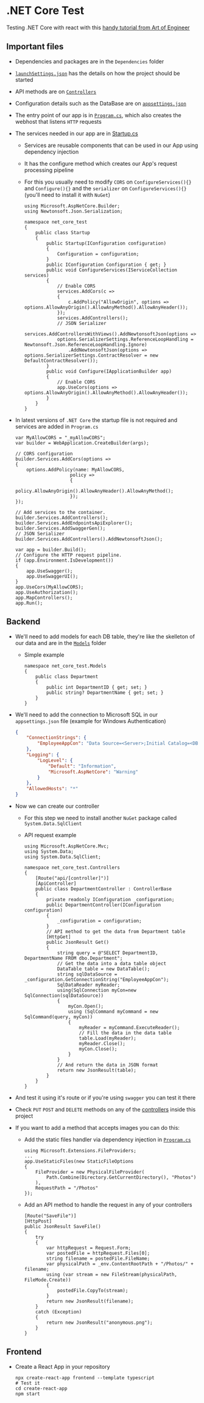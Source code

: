 # .NET Core Test

Testing .NET Core with react with this [handy tutorial from Art of Engineer](https://youtu.be/ON-Z1iD6Y-c)

## Important files

-   Dependencies and packages are in the `Dependencies` folder
-   [`launchSettings.json`](./Properties/launchSettings.json) has the details on how the project should be started
-   API methods are on [`Controllers`](./Controllers/)
-   Configuration details such as the DataBase are on [`appsettings.json`](./appsettings.json)
-   The entry point of our app is in [`Program.cs`](./Program.cs), which also creates the webhost that listens `HTTP` requests
-   The services needed in our app are in [Startup.cs](./Startup.cs)

    -   Services are reusable components that can be used in our App using dependency injection
    -   It has the configure method which creates our App's request processing pipeline
    -   For this you usually need to modify `CORS` on `ConfigureServices(){}` and `Configure(){}` and the `serializer` on `ConfigureServices(){}` (you'll need to install it with `NuGet`)

        ```CSHARP
        using Microsoft.AspNetCore.Builder;
        using Newtonsoft.Json.Serialization;

        namespace net_core_test
        {
            public class Startup
            {
                public Startup(IConfiguration configuration)
                {
                    Configuration = configuration;
                }
                public IConfiguration Configuration { get; }
                public void ConfigureServices(IServiceCollection services)
                {
                    // Enable CORS
                    services.AddCors(c =>
                    {
                        c.AddPolicy("AllowOrigin", options => options.AllowAnyOrigin().AllowAnyMethod().AllowAnyHeader());
                    });
                    services.AddControllers();
                    // JSON Serializer
                    services.AddControllersWithViews().AddNewtonsoftJson(options =>
                    options.SerializerSettings.ReferenceLoopHandling = Newtonsoft.Json.ReferenceLoopHandling.Ignore)
                        .AddNewtonsoftJson(options => options.SerializerSettings.ContractResolver = new DefaultContractResolver());
                }
                public void Configure(IApplicationBuilder app)
                {
                    // Enable CORS
                    app.UseCors(options => options.AllowAnyOrigin().AllowAnyMethod().AllowAnyHeader());
                }
            }
        }
        ```

-   In latest versions of `.NET Core` the startup file is not required and services are added in `Program.cs`

    ```CSHARP
    var MyAllowCORS = "_myAllowCORS";
    var builder = WebApplication.CreateBuilder(args);

    // CORS configuration
    builder.Services.AddCors(options =>
    {
        options.AddPolicy(name: MyAllowCORS,
                        policy =>
                        {
                            policy.AllowAnyOrigin().AllowAnyHeader().AllowAnyMethod();
                        });
    });

    // Add services to the container.
    builder.Services.AddControllers();
    builder.Services.AddEndpointsApiExplorer();
    builder.Services.AddSwaggerGen();
    // JSON Serializer
    builder.Services.AddControllers().AddNewtonsoftJson();

    var app = builder.Build();
    // Configure the HTTP request pipeline.
    if (app.Environment.IsDevelopment())
    {
        app.UseSwagger();
        app.UseSwaggerUI();
    }
    app.UseCors(MyAllowCORS);
    app.UseAuthorization();
    app.MapControllers();
    app.Run();
    ```

## Backend

-   We'll need to add models for each DB table, they're like the skelleton of our data and are in the [`Models`](./Models/) folder
    -   Simple example
        ```CSHARP
        namespace net_core_test.Models
        {
            public class Department
            {
                public int DepartmentID { get; set; }
                public string? DepartmentName { get; set; }
            }
        }
        ```
-   We'll need to add the connection to Microsoft SQL in our `appsettings.json` file (example for Windows Authentication)

    ```JSON
    {
        "ConnectionStrings": {
            "EmployeeAppCon": "Data Source=<Server>;Initial Catalog=<DB Name>;Integrated Security=true"
        },
        "Logging": {
            "LogLevel": {
                "Default": "Information",
                "Microsoft.AspNetCore": "Warning"
            }
        },
        "AllowedHosts": "*"
    }
    ```

-   Now we can create our controller

    -   For this step we need to install another `NuGet` package called `System.Data.SqlClient`

    -   API request example

        ```CSHARP
        using Microsoft.AspNetCore.Mvc;
        using System.Data;
        using System.Data.SqlClient;

        namespace net_core_test.Controllers
        {
            [Route("api/[controller]")]
            [ApiController]
            public class DepartmentController : ControllerBase
            {
                private readonly IConfiguration _configuration;
                public DepartmentController(IConfiguration configuration)
                {
                    _configuration = configuration;
                }
                // API method to get the data from Department table
                [HttpGet]
                public JsonResult Get()
                {
                    string query = @"SELECT DepartmentID, DepartmentName FROM dbo.Department";
                    // Get the data into a data table object
                    DataTable table = new DataTable();
                    string sqlDataSource = _configuration.GetConnectionString("EmployeeAppCon");
                    SqlDataReader myReader;
                    using(SqlConnection myCon=new SqlConnection(sqlDataSource))
                    {
                        myCon.Open();
                        using (SqlCommand myCommand = new SqlCommand(query, myCon))
                        {
                            myReader = myCommand.ExecuteReader();
                            // Fill the data in the data table
                            table.Load(myReader);
                            myReader.Close();
                            myCon.Close();
                        }
                    }
                    // And return the data in JSON format
                    return new JsonResult(table);
                }
            }
        }
        ```

-   And test it using it's route or if you're using `swagger` you can test it there
-   Check `PUT` `POST` and `DELETE` methods on any of the [controllers](./Controllers/) inside this project
-   If you want to add a method that accepts images you can do this:

    -   Add the static files handler via dependency injection in [`Program.cs`](./Program.cs)

        ```CSHARP
        using Microsoft.Extensions.FileProviders;
        ...
        app.UseStaticFiles(new StaticFileOptions
        {
            FileProvider = new PhysicalFileProvider(
                Path.Combine(Directory.GetCurrentDirectory(), "Photos")
            ),
            RequestPath = "/Photos"
        });
        ```

    -   Add an API method to handle the request in any of your controllers
        ```CSHARP
        [Route("SaveFile")]
        [HttpPost]
        public JsonResult SaveFile()
        {
            try
            {
                var httpRequest = Request.Form;
                var postedFile = httpRequest.Files[0];
                string filename = postedFile.FileName;
                var physicalPath = _env.ContentRootPath + "/Photos/" + filename;
                using (var stream = new FileStream(physicalPath, FileMode.Create))
                {
                    postedFile.CopyTo(stream);
                }
                return new JsonResult(filename);
            }
            catch (Exception)
            {
                return new JsonResult("anonymous.png");
            }
        }
        ```

## Frontend

-   Create a React App in your repository
    ```SHELL
    npx create-react-app frontend --template typescript
    # Test it
    cd create-react-app
    npm start
    ```
